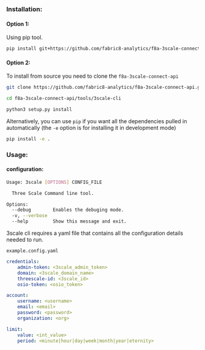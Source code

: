 ### Installation:

#### Option 1:
Using pip tool.
```bash
pip install git+https://github.com/fabric8-analytics/f8a-3scale-connect-api.git#subdirectory=tools/3scale-cli
```

#### Option 2:
To install from source you need to clone the `f8a-3scale-connect-api`
```bash
git clone https://github.com/fabric8-analytics/f8a-3scale-connect-api.git
```
```bash
cd f8a-3scale-connect-api/tools/3scale-cli
```
```bash
python3 setup.py install
```
Alternatively, you can use  `pip`  if you want all the dependencies pulled in automatically (the  `-e`  option is for installing it in  development mode)
```bash
pip install -e .
```

### Usage:
#### configuration:
```bash
Usage: 3scale [OPTIONS] CONFIG_FILE

  Three Scale Command line tool.

Options:
  --debug        Enables the debuging mode.
  -v, --verbose
  --help         Show this message and exit.
```
3scale cli requires a yaml file that contains all the configuration details needed to run.

`example.config.yaml`
```yaml
credentials:
    admin-token: <3scale_admin_token>
    domain: <3scale_domain_name>
    threescale-id: <3scale_id>
    osio-token: <osio_token>

account:
    username: <username>
    email: <email>
    password: <password>
    organization: <org>

limit:
    value: <int_value>
    period: <minute|hour|day|week|month|year|eternity>
```
